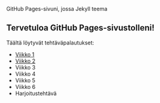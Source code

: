 GitHub Pages-sivuni, jossa Jekyll teema
## Tervetuloa GitHub Pages-sivustolleni!

Täältä löytyvät tehtäväpalautukset:
- [Viikko 1](vko1.html)
- [Viikko 2](vko2.md)
- Viikko 3
- Viikko 4
- Viikko 5
- Viikko 6
- Harjoitustehtävä
